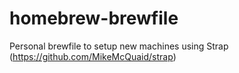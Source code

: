 # homebrew-brewfile
Personal brewfile to setup new machines using Strap (https://github.com/MikeMcQuaid/strap) 
